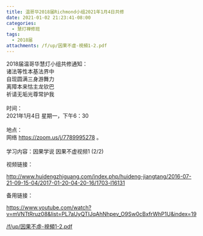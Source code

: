 ```yaml
---
title: 温哥华2018届Richmond小组2021年1月4日共修
date: 2021-01-02 21:23:41-08:00
categories:
  - 慧灯禅修班
tags:
  - 2018届
attachments: /f/up/因果不虛-視頻1-2.pdf
---
```

2018届温哥华慧灯小组共修通知：\
诸法等性本基法界中\
自现圆满三身游舞力\
离障本来怙主龙钦巴\
祈请无垢光尊常护我\
\
时间：\
2021年1月4日 星期一，下午6：30\
\
地点：\
网络 <https://zoom.us/j/7789995278> 。\
\
学习内容：因果学说 因果不虚视频1 (2/2)

视频链接：
<!--StartFragment-->

<http://www.huidengzhiguang.com/index.php/huideng-jiangtang/2016-07-21-09-15-04/2017-01-20-04-20-16/1703-l16131>

<!--EndFragment-->

备用链接：

<!--StartFragment-->

<https://www.youtube.com/watch?v=mVNTtRruz08&list=PL7aUyQTIJqAhNhpev_O9Sw0cBxfrWhP1U&index=19>

[/f/up/因果不虛-視頻1-2.pdf](/f/up/因果不虛-視頻1-2.pdf)